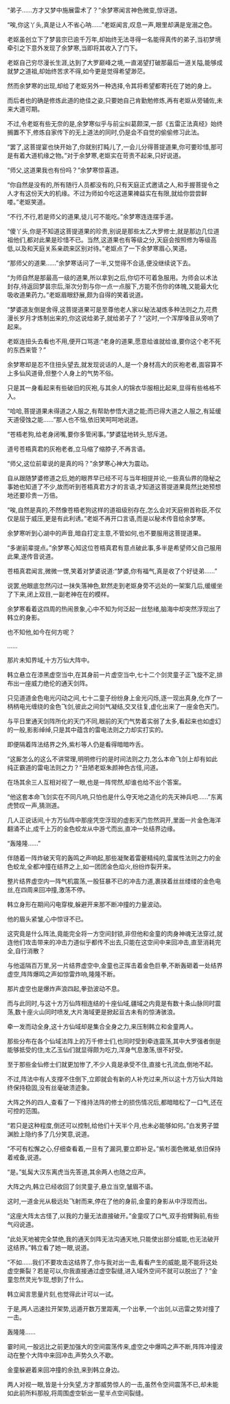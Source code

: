 
“弟子……方才又梦中施展雷术了？”余梦寒闻言神色微变,惊讶道。

“唉,你这丫头,真是让人不省心呐……”老妪闻言,叹息一声,眼里却满是宠溺之色。

老妪虽创立下了梦昙宗已逾千万年,却始终无法寻得一名能得真传的弟子,当初梦境牵引之下意外发现了余梦寒,当即将其收入了门下。

老妪自己穷尽漫长生涯,达到了大罗巅峰之境,一直渴望打破那最后一道关隘,能够成就梦之道祖,却始终苦求不得,如今更是觉得希望渺茫。

然而余梦寒的出现,却给了老妪另外一种选择,令其将希望都寄托在了她的身上。

而后者也的确是修炼此道的绝佳之姿,只要她自己肯勤勉修炼,再有老妪从旁辅佐,未来大道可期。

不过,令老妪有些无奈的是,余梦寒似乎与前尘纠葛颇深,一部《五雷正法真经》始终搁置不下,修炼自家传下的无上道法的同时,仍是会不自觉的偷偷修习此法。

“罢了,这菩提宴也快开始了,你就别打盹儿了,一会儿分得菩提道果,你可要珍惜,那可是有着大道机缘之物。”对于余梦寒,老妪实在苛责不起来,只好说道。

“师父,这道果我也有份吗？”余梦寒惊喜道。

“你自然是没有的,所有随行人员都没有的,只有天庭正式邀请之人,和手握菩提令之人才有这份天大的机缘。不过为师如今吃这道果裨益实在有限,就给你尝尝鲜喽。”老妪笑道。

“不行,不行,若是师父的道果,徒儿可不能吃。”余梦寒连连摆手道。

“傻丫头,你是不知道这菩提道果的珍贵,别说是那些太乙大罗修士,就是那边几位道祖他们,都对此果是珍惜不已。当然,这道果也有等级之分,天庭会按照修为等级高低,以及和天庭关系亲疏来区别对待。”老妪点了一下余梦寒眉心,笑道。

“那师父的道果……”余梦寒话问了一半,又觉得不合适,便没继续说下去。

“为师自然是那最高一级的道果,所以拿到之后,你切不可着急服用。为师会以术法封存,待返回梦昙宗后,渐次分割与你一点一点服下,方能不伤你的体魄,又能最大化吸收道果药力。”老妪眉眼舒展,颇为自得的笑着说道。

“梦婆道友倒是舍得,这菩提道果可是至尊他老人家以秘法凝炼多种法则之力,花费漫长岁月才炼制出来的,你这说给弟子,就给弟子了？”这时,一个浑厚嗓音从旁响了起来。

老妪连扭头去看也不用,便开口骂道:“老身的道果,愿意给谁就给谁,要你这个老不死的东西来管？”

余梦寒却是忍不住扭头望去,就发现说话的人,是一个身材高大的灰袍老者,面容算不上多仙风道骨,但整个人身上的气势不俗。

只是其一身看起来有些破旧的灰袍,与其余人的锦衣华服相比起来,显得有些格格不入。

“哈哈,菩提道果未得道之人服之,有帮助参悟大道之能;而已得大道之人服之,有延缓天道侵蚀之能……”那人也不恼,依旧笑呵呵地说道。

“苍梧老狗,给老身闭嘴,要你多管闲事。”梦婆猛地转头,怒斥道。

道号苍梧真君的灰袍老者,立马缩了缩脖子,不再言语。

“师父,这位前辈说的是真的吗？”余梦寒心神大为震动。

自从跟随梦婆修道之后,她的眼界早已经不可与当年相提并论,一些真仙界的隐秘之事她也知道了不少,故而听到苍梧真君方才的言语,才知道这菩提道果竟然比她预想地还要珍贵一万倍。

“唉,自然是真的,不然像苍梧老狗这样的道祖级别存在,怎么会对天庭俯首称臣,不仅仅是屈于威压,更是有此利诱。”老妪不再开口言语,而是以秘术传音给余梦寒。

余梦寒听到心湖中的声音,暗自打定主意,不管如何,也不要服用这菩提道果。

“多谢前辈提点。”余梦寒心知这位苍梧真君有意点破此事,多半是希望师父自己服用此果,遂传音说道。

苍梧真君闻言,微微一愣,笑着对梦婆说道:“梦婆,你有福气,真是收了个好徒弟……”

说罢,他眼底忽然闪过一抹失落神色,默然走到老妪身旁不远处的一架案几后,缓缓坐了下来,闭上双目,一副老神在在的模样。

余梦寒看着这四周的热闹景象,心中不知为何泛起一丝愁绪,脑海中却突然浮现出了韩立的身影。

也不知他,如今在何方呢？

……

那片未知界域,十方万仙大阵中。

韩立悬立在漆黑虚空当中,在其身前一片虚空当中,七十二个剑灵童子正飞旋不定,排布出一座威力绝伦的通天剑阵。

只见道道金色电光闪动之间,七十二童子纷纷身上金光闪烁,逐一现出真身,化作了一柄柄电光缠绕的金色飞剑,彼此之间剑气凝结,交叉往复,虚化出来了一座金色天门。

与平日里通天剑阵所化的天门不同,眼前的天门气势着实弱了太多,看起来也如虚幻的一般,影影绰绰,只是其中蕴含的雷电法则之力却实打实的。

即便隔着阵法结界之外,紫杉等人仍是看得暗暗咋舌。

“这厮怎么的这么不讲常理,明明修行的是时间法则之力,怎么本命飞剑上却有如此纯正霸道的雷电法则之力？”丑陋老妪朱颜神色古怪,问道。

在场其余三人互相对视了一眼,也是一阵愕然,却谁也给不出个答案。

“他这套本命飞剑实在不同凡响,只怕也是什么夺天地之造化的先天神兵吧……”东离虎赞叹一声,猜测道。

几人正说话间,十方万仙阵中那座凭空浮现的虚影天门忽然洞开,里面一片金色海洋翻涌不止,成千上万的金色蛟龙从中游弋而出,直冲一处结界边缘。

“轰隆隆……”

伴随着一阵炸破天穹的轰鸣之声响起,那些凝聚着雷夔精纯的,雷属性法则之力的金色蛟龙,全都冲撞在结界之上,如一团团金色焰火,纷纷炸裂开来。

整片结界虚空内一阵气机震荡,一股狂暴不已的冲击力道,裹挟着丝丝缕缕的金色电丝,在四周来回冲撞,激荡不停。

韩立身形在期间闪电穿梭,躲避开来那不断冲撞的力量波动。

他的眉头紧皱,心中惊讶不已。

这究竟是什么阵法,竟能完全将一方空间封锁,非但他和金童的肉身神魂无法穿过,就连他们攻击带来的冲击力道似乎都传不出去,只能在这空间中来回冲击,直至消耗完全,自行消散？

与他遥隔百万里,另一片结界虚空中,金童也正挥击着金色巨拳,不断轰砸着一处结界虚空,阵阵爆鸣之声如惊雷炸响,隆隆不断。

那片虚空也是爆炸声浪四起,拳劲波动不息。

而与此同时,与这十方万仙阵相连结的十座仙域,疆域之内竟是有数十条山脉同时震荡,数十座火山同时喷发,大片海域更是掀起亘古未有的惊涛骇浪。

牵一发而动全身,这十方仙域却是集合全身之力,来压制韩立和金童两人。

那些分布在各个仙域法阵上的万千修士们,也同时受到牵连震荡,其中大罗强者倒是能够抵受的住,太乙玉仙们就显得颇为吃力,浑身气息激荡,很不好受。

至于那些金仙修士们就更加惨了,不少人竟是承受不住,直接七孔流血,倒地不起。

不过,阵法中有人支撑不住倒下,立即就会有新的人补充过来,所以这十方万仙大阵始终保持稳固,没有丝毫破溃迹象。

大阵之外的四人,查看了一下维持法阵的修士的损伤情况后,都暗暗松了一口气,还在可控的范围。

“若只是这种程度,倒还可以控制,给他们十天半个月,也未必能够如何。”白发男子盟渊脸上隐约多了几分笑意,说道。

“不可有松懈之心,仔细查看着,一旦有了漏洞,要立即补足。”紫杉面色微凝,依旧保持着戒备,说道。

“是。”虬髯大汉东离虎当先答道,其余两人也随之应声。

大阵之内,韩立已经收回了剑灵童子,悬立当空,皱眉不语。

这时,一道金光从极远处飞射而来,停在了他的身前,金童的身影从中浮现而出。

“这座大阵太古怪了,以我的力量无法直接破开。”金童叹了口气,双手抱臂胸前,有些气闷说道。

“此处天地被完全禁绝,我的通天剑阵无法沟通天地,只能使出部分威能,也无法破开这结界。”韩立看了她一眼,说道。

“不如……我们不要攻击这结界了,你与我对出一击,看看产生的威能,能不能将这处虚空撕裂？若是可以,你我直接通过虚空裂缝,进入域外空间不就可以脱出了？”金童忽然灵光乍现,想到了什么。

韩立闻言思量片刻,也觉得此计可以一试。

于是,两人迅速拉开架势,远遁开数万里距离,一个出拳,一个出剑,以迅雷之势对撞了一击。

轰隆隆……

霎时间,一股远比之前更加强大的空间震荡传来,虚空之中爆鸣之声不断,阵阵冲撞波动在整个大阵中来回冲击,声势久久不歇。

金童躲避着来回冲撞的余劲,来到韩立身边。

两人对视一眼,皆是十分失望,方才那威势惊人的一击,虽然令空间震荡不已,却未能如此前所料那般,将周围虚空斩出一星半点空间裂缝。